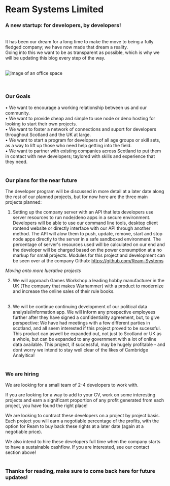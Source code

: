 # Ream Systems Limited #

### A new startup: for developers, by developers! ###

<br> It has been our dream for a long time to make the move to being a fully fledged company; we have now made that dream a reality.<br>
Going into this we want to be as transparent as possible, which is why we will be updating this blog every step of the way. <br><br>


![Image of an office space](https://ream.systems/blog/first_post/images/logo.png)

<br>

### Our Goals ###

•  We want to encourage a working relationship between us and our community. <br>
•  We want to provide cheap and simple to use node or deno hosting for looking to start their own projects. <br>
•  We want to foster a network of connections and suport for developers throughout Scotland and the UK at large. <br>
•  We want to start a program for developers of all age groups or skill sets, as a way to lift up those who need help getting into the field. <br>
•  We want to partner with existing companies across Scotland to put them in contact with new developers; taylored with skills and experience that they need. <br><br>


### Our plans for the near future ###
The developer program will be discussed in more detail at a later date along the rest of our planned projects, but for now here are the three main projects planned:<br>

1. Setting up the company server with an API that lets developers use server resources to run node/deno apps in a secure environment. 
Developers will be able to use our command line tools, desktop client rontend website or directly interface with our API through another method.
The API will alow them to push, update, remove, start and stop node apps directly to the server in a safe sandboxed environment. 
The percentage of server's resources used will be calculated on our end and the developer will be charged based on the power consumption at a no markup for small projects.
Modules for this project and development can be seen over at the company Github: https://github.com/Ream-Systems <br>

_Moving onto more lucrative projects_

2. We will approach Games Workshop a leading hobby manufacturer in the UK (The company that makes Warhammer) with a product to modernize and increase the online sales of their rule books. <br><br>

3. We will be continue continuing development of our political data analysis/information app. We will inform any prospective employees further after they have signed a confidentiality agreement, but, to give perspective: We have had meetings with a few different parties in scotland, and all seem interested if this project proved to be sucessful. This product can aswell be expanded out, not just to Scotland or UK as a whole, but can be expanded to any government with a lot of online data available. 
This project, if successful, may be hugely profitable - and dont worry we intend to stay well clear of the likes of Cambridge Analyitica! <br> <br>


### We are hiring ###

We are looking for a small team of 2-4 developers to work with. <br>

If you are looking for a way to add to your CV, work on some interesting projects and earn a significant proportion of any profit generated from each project, you have found the right place! <br>

We are looking to contract these developers on a project by project basis. Each project you will earn a negotiable percentage of the profits, with the option for Ream to buy back these rights at a later date (again at a negotiable price). <br>

We also intend to hire these developers full time when the company starts to have a sustainable cashflow. If you are interested, see our contact section above! <br><br>


### Thanks for reading, make sure to come back here for future updates! ###

